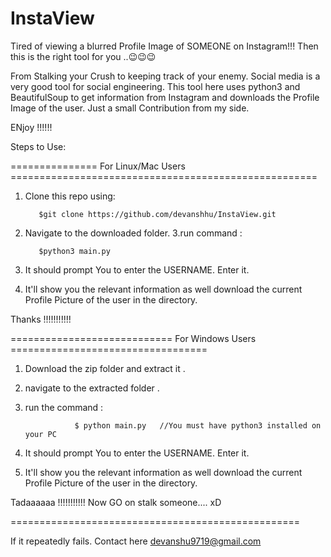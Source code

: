 # InstaView
Tired of viewing a blurred Profile Image of SOMEONE on Instagram!!!  Then this is the right tool for you ..:wink::wink::wink:

From Stalking your Crush to keeping track of your enemy. Social media is a very good tool for social engineering. This tool here uses python3 and BeautifulSoup to get information from Instagram and downloads the Profile Image of the user.
Just a small Contribution from my side.  

ENjoy !!!!!!

Steps to Use:
      
===============  For Linux/Mac Users =====================================================


  1. Clone this repo using: 
            
            $git clone https://github.com/devanshhu/InstaView.git
  2. Navigate to the downloaded folder.
  3.run command :
        
            $python3 main.py
        
  4. It should prompt You to enter the USERNAME. Enter it.
  
  5. It'll show you the relevant information as well download the current Profile Picture of the user in the directory.
  
 Thanks !!!!!!!!!!!

 
 
 ============================     For Windows Users    ==================================
 
 
 1. Download the zip folder and extract it .
 2. navigate to the extracted folder .
 3. run the command :
 
                   $ python main.py   //You must have python3 installed on your PC
 4. It should prompt You to enter the USERNAME. Enter it.
  
  5. It'll show you the relevant information as well download the current Profile Picture of the user in the directory.
  
 Tadaaaaaa !!!!!!!!!!! Now GO on stalk someone.... xD               
                
 ==================================================
 
 If it repeatedly fails. Contact here
                        devanshu9719@gmail.com

